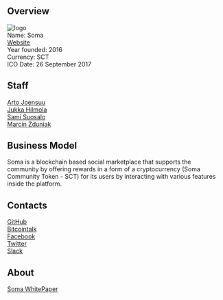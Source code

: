 ## Overview
![ logo](../projects/logo/soma.png)  
Name: Soma  
[Website](https://soma.co/)  
Year founded: 2016  
Currency: SCT  
ICO Date: 26 September 2017  
## Staff
[Arto Joensuu](../people/*.md)  
[Jukka Hilmola](../people/*.md)  
[Sami Suosalo](../people/*.md)  
[Marcin Zduniak](../people/*.md)  
## Business Model
Soma is a blockchain based social marketplace that supports the community by offering rewards in a form of a cryptocurrency (Soma Community Token - SCT) for its users by interacting
with various features inside the platform.
## Contacts
[GitHub](https://github.com/Soma-co)  
[Bitcointalk](https://bitcointalk.org/index.php?topic=2029648.0)   
[Facebook](https://www.facebook.com/socialmarketapp/)   
[Twitter](https://twitter.com/SomaToken)   
[Slack](https://soma.slack.com/)  
## About
[Soma WhitePaper](https://soma.co/wp-content/uploads/2017/07/soma_whitepaper_v_4.pdf)
